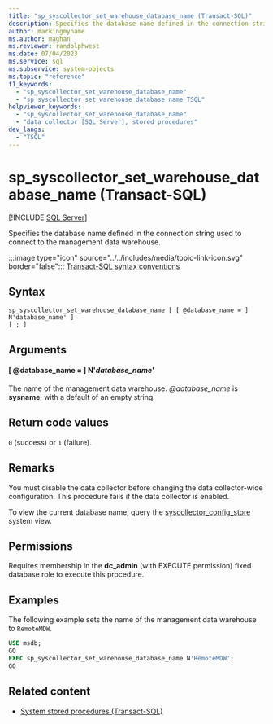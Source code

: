 ```yaml
---
title: "sp_syscollector_set_warehouse_database_name (Transact-SQL)"
description: Specifies the database name defined in the connection string used to connect to the management data warehouse.
author: markingmyname
ms.author: maghan
ms.reviewer: randolphwest
ms.date: 07/04/2023
ms.service: sql
ms.subservice: system-objects
ms.topic: "reference"
f1_keywords:
  - "sp_syscollector_set_warehouse_database_name"
  - "sp_syscollector_set_warehouse_database_name_TSQL"
helpviewer_keywords:
  - "sp_syscollector_set_warehouse_database_name"
  - "data collector [SQL Server], stored procedures"
dev_langs:
  - "TSQL"
---
```

# sp_syscollector_set_warehouse_database_name (Transact-SQL)

[!INCLUDE [SQL Server](../../includes/applies-to-version/sqlserver.md)]

Specifies the database name defined in the connection string used to connect to the management data warehouse.

:::image type="icon" source="../../includes/media/topic-link-icon.svg" border="false"::: [Transact-SQL syntax conventions](../../t-sql/language-elements/transact-sql-syntax-conventions-transact-sql.md)

## Syntax

```syntaxsql
sp_syscollector_set_warehouse_database_name [ [ @database_name = ] N'database_name' ]
[ ; ]
```

## Arguments

#### [ @database_name = ] N'*database_name*'

The name of the management data warehouse. *@database_name* is **sysname**, with a default of an empty string.

## Return code values

`0` (success) or `1` (failure).

## Remarks

You must disable the data collector before changing the data collector-wide configuration. This procedure fails if the data collector is enabled.

To view the current database name, query the [syscollector_config_store](../system-catalog-views/syscollector-config-store-transact-sql.md) system view.

## Permissions

Requires membership in the **dc_admin** (with EXECUTE permission) fixed database role to execute this procedure.

## Examples

The following example sets the name of the management data warehouse to `RemoteMDW`.

```sql
USE msdb;
GO
EXEC sp_syscollector_set_warehouse_database_name N'RemoteMDW';
GO
```

## Related content

- [System stored procedures (Transact-SQL)](system-stored-procedures-transact-sql.md)
